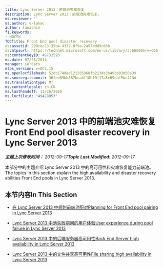 ```yaml
---
title: Lync Server 2013：前端池灾难恢复
description: Lync Server 2013：前端池灾难恢复。
ms.reviewer: ''
ms.author: v-lanac
author: lanachin
f1.keywords:
- NOCSH
TOCTitle: Front End pool disaster recovery
ms:assetid: 299cec23-35b4-4337-8f9a-2a57edd9c68b
ms:mtpsurl: https://technet.microsoft.com/en-us/library/JJ688005(v=OCS.15)
ms:contentKeyID: 49733593
ms.date: 07/23/2014
manager: serdars
mtps_version: v=OCS.15
ms.openlocfilehash: 52db174dad121285068fb213de3b49bb93050a39
ms.sourcegitcommit: 36fee89bb887bea4f18b19f17a8c69daf5bc423d
ms.translationtype: MT
ms.contentlocale: zh-CN
ms.lasthandoff: 11/26/2020
ms.locfileid: "49428053"
---
```

# <a name="front-end-pool-disaster-recovery-in-lync-server-2013"></a><span data-ttu-id="11a45-103">Lync Server 2013 中的前端池灾难恢复</span><span class="sxs-lookup"><span data-stu-id="11a45-103">Front End pool disaster recovery in Lync Server 2013</span></span>

<div data-xmlns="http://www.w3.org/1999/xhtml">

<div class="topic" data-xmlns="http://www.w3.org/1999/xhtml" data-msxsl="urn:schemas-microsoft-com:xslt" data-cs="https://msdn.microsoft.com/">

<div data-asp="https://msdn2.microsoft.com/asp">



</div>

<div id="mainSection">

<div id="mainBody"><span data-ttu-id="11a45-104">

<span> </span></span><span class="sxs-lookup"><span data-stu-id="11a45-104">

<span> </span></span></span>

<span data-ttu-id="11a45-105">_**主题上次修改时间：** 2012-09-17_</span><span class="sxs-lookup"><span data-stu-id="11a45-105">_**Topic Last Modified:** 2012-09-17_</span></span>

<span data-ttu-id="11a45-106">本部分中的主题介绍 Lync Server 2013 中的高可用性和灾难恢复能力前端池。</span><span class="sxs-lookup"><span data-stu-id="11a45-106">The topics in this section explain the high availability and disaster recovery abilities Front End pools in Lync Server 2013.</span></span>

<div>

## <a name="in-this-section"></a><span data-ttu-id="11a45-107">本节内容</span><span class="sxs-lookup"><span data-stu-id="11a45-107">In This Section</span></span>

  - [<span data-ttu-id="11a45-108">在 Lync Server 2013 中规划前端池配对</span><span class="sxs-lookup"><span data-stu-id="11a45-108">Planning for Front End pool pairing in Lync Server 2013</span></span>](lync-server-2013-planning-for-front-end-pool-pairing.md)

  - [<span data-ttu-id="11a45-109">Lync Server 2013 中池失败期间的用户体验</span><span class="sxs-lookup"><span data-stu-id="11a45-109">User experience during pool failure in Lync Server 2013</span></span>](lync-server-2013-user-experience-during-pool-failure.md)

  - [<span data-ttu-id="11a45-110">Lync Server 2013 中的后端服务器高可用性</span><span class="sxs-lookup"><span data-stu-id="11a45-110">Back End Server high availability in Lync Server 2013</span></span>](lync-server-2013-back-end-server-high-availability.md)

  - [<span data-ttu-id="11a45-111">Lync Server 2013 中的文件共享高可用性</span><span class="sxs-lookup"><span data-stu-id="11a45-111">File sharing high availability in Lync Server 2013</span></span>](lync-server-2013-file-sharing-high-availability.md)

<span data-ttu-id="11a45-112"></div>

</div>

<span> </span>

</div>

</div>

</span><span class="sxs-lookup"><span data-stu-id="11a45-112"></div>

</div>

<span> </span>

</div>

</div>

</span></span></div>

